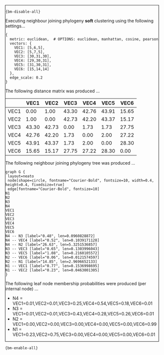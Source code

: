 <div style="border:1px solid black;">

`{bm-disable-all}`

Executing neighbour joining phylogeny **soft** clustering using the following settings...

```
{
  metric: euclidean,  # OPTIONS: euclidean, manhattan, cosine, pearson
  vectors: {
    VEC1: [5,6,5],
    VEC2: [5,7,5],
    VEC3: [30,31,30],
    VEC4: [29,30,31],
    VEC5: [31,30,31],
    VEC6: [15,14,14]
  },
  edge_scale: 0.2
}

```

The following distance matrix was produced ...

<table>
<thead><tr>
<th></th>
<th>VEC1</th>
<th>VEC2</th>
<th>VEC3</th>
<th>VEC4</th>
<th>VEC5</th>
<th>VEC6</th>
</tr></thead>
<tbody>
<tr>
<td>VEC1</td>
<td>0.00</td>
<td>1.00</td>
<td>43.30</td>
<td>42.76</td>
<td>43.91</td>
<td>15.65</td>
</tr>
<tr>
<td>VEC2</td>
<td>1.00</td>
<td>0.00</td>
<td>42.73</td>
<td>42.20</td>
<td>43.37</td>
<td>15.17</td>
</tr>
<tr>
<td>VEC3</td>
<td>43.30</td>
<td>42.73</td>
<td>0.00</td>
<td>1.73</td>
<td>1.73</td>
<td>27.75</td>
</tr>
<tr>
<td>VEC4</td>
<td>42.76</td>
<td>42.20</td>
<td>1.73</td>
<td>0.00</td>
<td>2.00</td>
<td>27.22</td>
</tr>
<tr>
<td>VEC5</td>
<td>43.91</td>
<td>43.37</td>
<td>1.73</td>
<td>2.00</td>
<td>0.00</td>
<td>28.30</td>
</tr>
<tr>
<td>VEC6</td>
<td>15.65</td>
<td>15.17</td>
<td>27.75</td>
<td>27.22</td>
<td>28.30</td>
<td>0.00</td>
</tr>
</tbody>
</table>

The following neighbour joining phylogeny tree was produced ...

```{dot}
graph G {
 layout=neato
 node[shape=circle, fontname="Courier-Bold", fontsize=10, width=0.4, height=0.4, fixedsize=true]
 edge[fontname="Courier-Bold", fontsize=10]
N1
N2
N3
N4
VEC1
VEC2
VEC3
VEC4
VEC5
VEC6
N4 -- N3 [label="0.48", len=0.0960828872]
N4 -- VEC4 [label="0.52", len=0.1039171128]
N4 -- N2 [label="26.63", len=5.3251536857]
N3 -- VEC3 [label="0.65", len=0.1303996043]
N3 -- VEC5 [label="1.08", len=0.2160105572]
N2 -- VEC6 [label="0.06", len=0.0121574597]
N2 -- N1 [label="14.85", len=2.9696652133]
N1 -- VEC1 [label="0.77", len=0.1536998695]
N1 -- VEC2 [label="0.23", len=0.0463001305]
}
```

The following leaf node membership probabilities were produced (per internal node) ...

 * N4 = VEC1=0.01,VEC2=0.01,VEC3=0.25,VEC4=0.54,VEC5=0.18,VEC6=0.01
 * N3 = VEC1=0.01,VEC2=0.01,VEC3=0.43,VEC4=0.28,VEC5=0.26,VEC6=0.01
 * N2 = VEC1=0.00,VEC2=0.00,VEC3=0.00,VEC4=0.00,VEC5=0.00,VEC6=0.99
 * N1 = VEC1=0.23,VEC2=0.75,VEC3=0.00,VEC4=0.00,VEC5=0.00,VEC6=0.01

</div>

`{bm-enable-all}`

